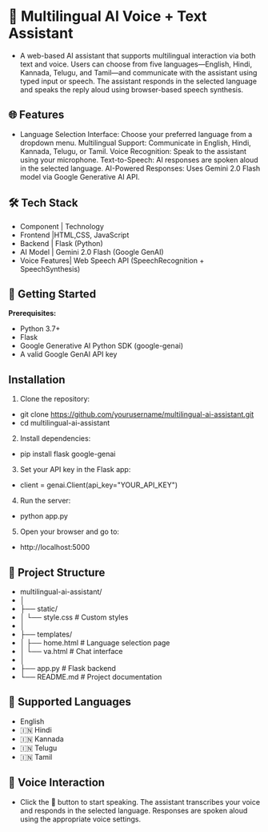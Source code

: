 # **🧠 Multilingual AI Voice + Text Assistant**
* A web-based AI assistant that supports multilingual interaction via both text and voice. Users can choose from five languages—English, Hindi, Kannada, Telugu, and Tamil—and communicate with the assistant using typed input or speech. The assistant responds in the selected language and speaks the reply aloud using browser-based speech synthesis.


## 🌐 Features
* Language Selection Interface: Choose your preferred language from a dropdown menu.
Multilingual Support: Communicate in English, Hindi, Kannada, Telugu, or Tamil.
Voice Recognition: Speak to the assistant using your microphone.
Text-to-Speech: AI responses are spoken aloud in the selected language.
AI-Powered Responses: Uses Gemini 2.0 Flash model via Google Generative AI API.


## 🛠️ Tech Stack
- Component     | Technology
- Frontend      |HTML,CSS, JavaScript
- Backend       |	Flask (Python)
- AI Model      |	Gemini 2.0 Flash (Google GenAI)
- Voice Features|	Web Speech API (SpeechRecognition + SpeechSynthesis)



## 🚀 Getting Started
**Prerequisites:**
- Python 3.7+
- Flask
- Google Generative AI Python SDK (google-genai)
- A valid Google GenAI API key


## Installation

1. Clone the repository:
- git clone https://github.com/yourusername/multilingual-ai-assistant.git
- cd multilingual-ai-assistant

2. Install dependencies:
- pip install flask google-genai

3. Set your API key in the Flask app:
- client = genai.Client(api_key="YOUR_API_KEY")

4. Run the server:
- python app.py

5. Open your browser and go to:
- http://localhost:5000

## 📁 Project Structure

- multilingual-ai-assistant/
- │
- ├── static/
- │   └── style.css          # Custom styles
- │
- ├── templates/
- │   ├── home.html          # Language selection page
- │   └── va.html            # Chat interface
- │
- ├── app.py                 # Flask backend
- └── README.md              # Project documentation


## 💬 Supported Languages
- English
- 🇮🇳 Hindi
- 🇮🇳 Kannada
- 🇮🇳 Telugu
- 🇮🇳 Tamil


## 🎤 Voice Interaction
- Click the 🎤 button to start speaking.
The assistant transcribes your voice and responds in the selected language.
Responses are spoken aloud using the appropriate voice settings.

